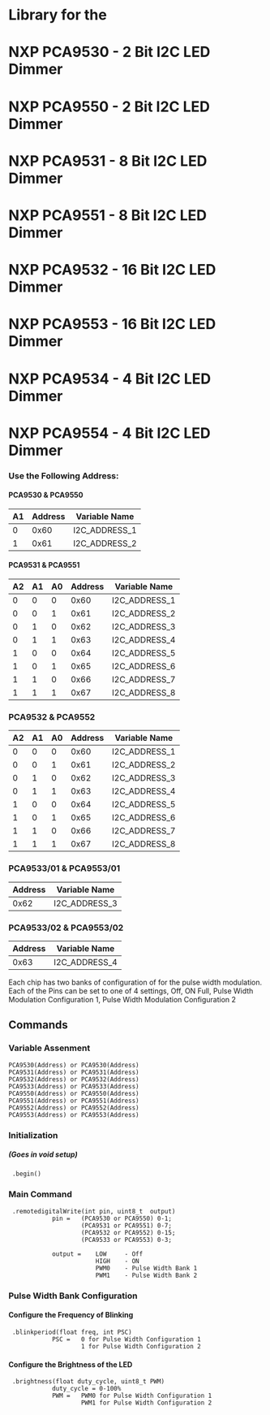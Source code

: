 
# Library for the 
# NXP PCA9530 - 2 Bit I2C LED Dimmer
# NXP PCA9550 - 2 Bit I2C LED Dimmer
# NXP PCA9531 - 8 Bit I2C LED Dimmer
# NXP PCA9551 - 8 Bit I2C LED Dimmer
# NXP PCA9532 - 16 Bit I2C LED Dimmer
# NXP PCA9553 - 16 Bit I2C LED Dimmer
# NXP PCA9534 - 4 Bit I2C LED Dimmer
# NXP PCA9554 - 4 Bit I2C LED Dimmer



### Use the Following Address:

#### PCA9530 & PCA9550
A1 | Address | Variable Name
------------ | -------------| -------------
0 | 0x60 | I2C_ADDRESS_1
1 | 0x61 | I2C_ADDRESS_2

#### PCA9531 & PCA9551
A2 | A1 | A0 | Address | Variable Name
------------ | ------------- | ------------- | ------------- | -------------
0 | 0 | 0 | 0x60 | I2C_ADDRESS_1
0 | 0 | 1 | 0x61 | I2C_ADDRESS_2
0 | 1 | 0 | 0x62 | I2C_ADDRESS_3
0 | 1 | 1 | 0x63 | I2C_ADDRESS_4
1 | 0 | 0 | 0x64 | I2C_ADDRESS_5
1 | 0 | 1 | 0x65 | I2C_ADDRESS_6
1 | 1 | 0 | 0x66 | I2C_ADDRESS_7
1 | 1 | 1 | 0x67 | I2C_ADDRESS_8
### PCA9532 & PCA9552
A2 | A1 | A0 | Address | Variable Name
------------ | ------------- | ------------- | ------------- | -------------
0 | 0 | 0 | 0x60 | I2C_ADDRESS_1
0 | 0 | 1 | 0x61 | I2C_ADDRESS_2
0 | 1 | 0 | 0x62 | I2C_ADDRESS_3
0 | 1 | 1 | 0x63 | I2C_ADDRESS_4
1 | 0 | 0 | 0x64 | I2C_ADDRESS_5
1 | 0 | 1 | 0x65 | I2C_ADDRESS_6
1 | 1 | 0 | 0x66 | I2C_ADDRESS_7
1 | 1 | 1 | 0x67 | I2C_ADDRESS_8

### PCA9533/01 & PCA9553/01

Address | Variable Name
------------ | -------------
0x62 | I2C_ADDRESS_3

### PCA9533/02 & PCA9553/02

Address | Variable Name
------------ | -------------
0x63 | I2C_ADDRESS_4




Each chip has two banks of configuration of for the pulse width modulation.
Each of the Pins can be set to one of 4 settings, Off, ON Full, Pulse Width Modulation Configuration 1, Pulse Width Modulation Configuration 2





## Commands

### Variable Assenment
```
PCA9530(Address) or PCA9530(Address)
PCA9531(Address) or PCA9531(Address)
PCA9532(Address) or PCA9532(Address)
PCA9533(Address) or PCA9533(Address)
PCA9550(Address) or PCA9550(Address)
PCA9551(Address) or PCA9551(Address)
PCA9552(Address) or PCA9552(Address)
PCA9553(Address) or PCA9553(Address)
```
### Initialization 
##### (Goes in void setup)
```
 .begin()
```
### Main Command
```
 .remotedigitalWrite(int pin, uint8_t  output)
			pin =	(PCA9530 or PCA9550) 0-1;
					(PCA9531 or PCA9551) 0-7;
					(PCA9532 or PCA9552) 0-15;
					(PCA9533 or PCA9553) 0-3;
					
			output =	LOW		- Off 
						HIGH	- ON 
						PWM0 	- Pulse Width Bank 1
						PWM1	- Pulse Width Bank 2
```
### Pulse Width Bank Configuration	
#### Configure the Frequency of Blinking
```
 .blinkperiod(float freq, int PSC)
			PSC =	0 for Pulse Width Configuration 1
					1 for Pulse Width Configuration 2
```					
#### Configure the Brightness of the LED
```
 .brightness(float duty_cycle, uint8_t PWM)
			duty_cycle = 0-100%
			PWM = 	PWM0 for Pulse Width Configuration 1
					PWM1 for Pulse Width Configuration 2
					
```					